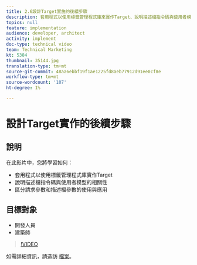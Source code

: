 ```yaml
---
title: 2.6設計Target實施的後續步驟
description: 套用程式以使用標籤管理程式庫來實作Target、說明描述檔指令碼與使用者模型的相關性、區分請求參數和描述檔參數的使用與應用
topics: null
feature: implementation
audience: developer, architect
activity: implement
doc-type: technical video
team: Technical Marketing
kt: 5384
thumbnail: 35144.jpg
translation-type: tm+mt
source-git-commit: 48aa6ebbf19f1ae1225fd8aeb77912d91ee0cf8e
workflow-type: tm+mt
source-wordcount: '107'
ht-degree: 1%

---
```



# 設計Target實作的後續步驟

## 說明

在此影片中，您將學習如何：

* 套用程式以使用標籤管理程式庫實作Target
* 說明描述檔指令碼與使用者模型的相關性
* 區分請求參數和描述檔參數的使用與應用

## 目標對象

* 開發人員
* 建築師

>[!VIDEO](https://video.tv.adobe.com/v/35144/?quality=12)

如需詳細資訊，請造訪 [檔案](https://docs.adobe.com/content/help/en/target/using/implement-target/implementing-target.html)。
